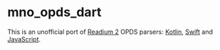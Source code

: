 # mno_opds_dart

This is an unofficial port of [Readium 2](https://readium.org/technical/r2-toc/) OPDS parsers: [Kotlin](https://github.com/readium/r2-opds-kotlin), [Swift](https://github.com/readium/r2-opds-swift) and [JavaScript](https://github.com/readium/r2-opds-js).
